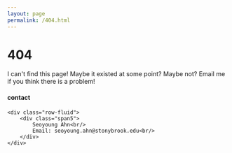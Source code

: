 ```yaml
---
layout: page
permalink: /404.html
---
```


# 404

I can't find this page! Maybe it existed at some point? Maybe not? Email me if you think there is a problem!

<div class="container">
<h4><a name="contact"></a>contact</h4>

    <div class="row-fluid">
        <div class="span5">
            Seoyoung Ahn<br/>
            Email: seoyoung.ahn@stonybrook.edu<br/>
        </div>
    </div>
</div>